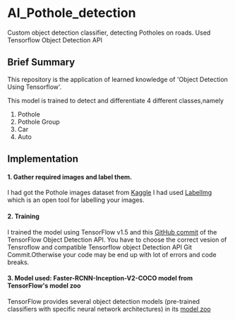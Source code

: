# AI_Pothole_detection
Custom object detection classifier, detecting Potholes on roads. Used Tensorflow Object Detection API

## Brief Summary
This repository is the application of learned knowledge of 'Object Detection Using Tensorflow'.

This model is trained to detect and differentiate 4 different classes,namely
1. Pothole
2. Pothole Group
3. Car
4. Auto

## Implementation
#### 1. Gather required images and label them.
I had got the Pothole images dataset from [Kaggle](https://www.kaggle.com/sachinpatel21/starter-code-to-view-dataset-images/data)
I had used [LabelImg](https://github.com/tzutalin/labelImg) which is an open tool for labelling your images.

#### 2. Training
I trained the model using TensorFlow v1.5 and this [GitHub commit](https://github.com/tensorflow/models/tree/079d67d9a0b3407e8d074a200780f3835413ef99) of the TensorFlow Object Detection API.
You have to choose the correct vesion of Tensroflow and compatible Tensorflow object Detection API Git Commit.Otherwise your code may be end up with lot of errors and code breaks.

#### 3. Model used: Faster-RCNN-Inception-V2-COCO model from TensorFlow's model zoo
TensorFlow provides several object detection models (pre-trained classifiers with specific neural network architectures) in its [model zoo](https://github.com/tensorflow/models/blob/master/research/object_detection/g3doc/detection_model_zoo.md)